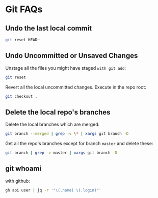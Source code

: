 # Git FAQs

## Undo the last local commit

```sh
git reset HEAD~
```

## Undo Uncommitted or Unsaved Changes

Unstage all the files you might have staged `with git add`:
```sh
git reset
```
Revert all the local uncommitted changes.  Execute in the repo root:
```sh
git checkout .
```

## Delete the local repo's branches

Delete the local branches which are merged:
```sh
git branch --merged | grep -v \* | xargs git branch -D
```

Get all the repo's branches except for branch `master` and delete these:
```sh
git branch | grep -v master | xargs git branch -D
```

## git whoami

with github:
```sh
gh api user | jq -r '"\(.name) \(.login)"'
```
